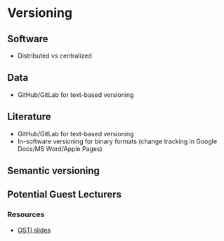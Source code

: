 # Versioning

## Software
- Distributed vs centralized

## Data
- GitHub/GitLab for text-based versioning

## Literature
- GitHub/GitLab for text-based versioning
- In-software versioning for binary formats (change tracking in Google Docs/MS Word/Apple Pages)

## Semantic versioning

## Potential Guest Lecturers

### Resources

- [OSTI slides](../osti/Supplementaries/Supp1-VersionControl.pdf)